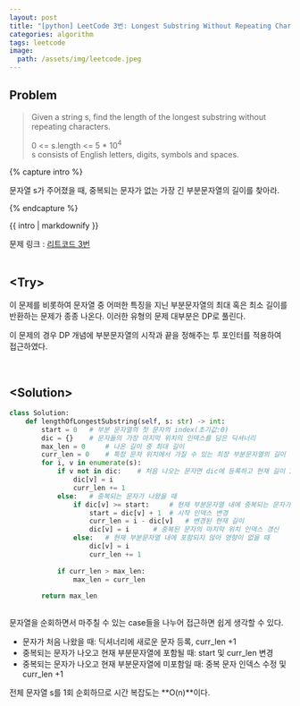 ```yaml
---
layout: post
title: "[python] LeetCode 3번: Longest Substring Without Repeating Characters(medium)"
categories: algorithm
tags: leetcode
image:
  path: /assets/img/leetcode.jpeg
---
```



## Problem  
>Given a string s, find the length of the longest substring without repeating characters.
>
>0 <= s.length <= 5 * 10<sup>4</sup>  
>s consists of English letters, digits, symbols and spaces.  

{% capture intro %}

문자열 s가 주어졌을 때, 중복되는 문자가 없는 가장 긴 부분문자열의 길이를 찾아라.

{% endcapture %}

<div class="notice">{{ intro | markdownify }}</div>

문제 링크 : [리트코드 3번](https://leetcode.com/problems/longest-substring-without-repeating-characters/)  
<br/>

## <Try\>  
이 문제를 비롯하여 문자열 중 어떠한 특징을 지닌 부분문자열의 최대 혹은 최소 길이를 반환하는 문제가 종종 나온다. 이러한 유형의 문제 대부분은 DP로 풀린다.  

이 문제의 경우 DP 개념에 부분문자열의 시작과 끝을 정해주는 투 포인터를 적용하여 접근하였다. 

  
<br/>


## <Solution\>  


```python
class Solution:
    def lengthOfLongestSubstring(self, s: str) -> int:
        start = 0   # 부분 문자열의 첫 문자의 index(초기값:0)
        dic = {}    # 문자들의 가장 마지막 위치의 인덱스를 담은 딕셔너리
        max_len = 0     # 나온 길이 중 최대 길이
        curr_len = 0    # 특정 문자 위치에서 가질 수 있는 최장 부분문자열의 길이
        for i, v in enumerate(s):
            if v not in dic:    # 처음 나오는 문자면 dic에 등록하고 현재 길이 1 증가
                dic[v] = i
                curr_len += 1
            else:   # 중복되는 문자가 나왔을 때
                if dic[v] >= start:     # 현재 부분문자열 내에 중복되는 문자가 포함
                    start = dic[v] + 1  # 시작 인덱스 변경
                    curr_len = i - dic[v]   # 변경된 현재 길이
                    dic[v] = i      # 중복된 문자의 마지막 위치 인덱스 갱신
                else:   # 현재 부분문자열 내에 포함되지 않아 영향이 없을 때
                    dic[v] = i
                    curr_len += 1
            
            if curr_len > max_len:
                max_len = curr_len
        
        return max_len
                
```
문자열을 순회하면서 마주칠 수 있는 case들을 나누어 접근하면 쉽게 생각할 수 있다.

- 문자가 처음 나왔을 때: 딕셔너리에 새로운 문자 등록, curr_len +1
- 중복되는 문자가 나오고 현재 부분문자열에 포함될 때: start 및  curr_len 변경
- 중복되는 문자가 나오고 현재 부분문자열에 미포함일 때: 중복 문자 인덱스 수정 및 curr_len +1

전체 문자열 s를 1회 순회하므로 시간 복잡도는 **O(n)**이다.
